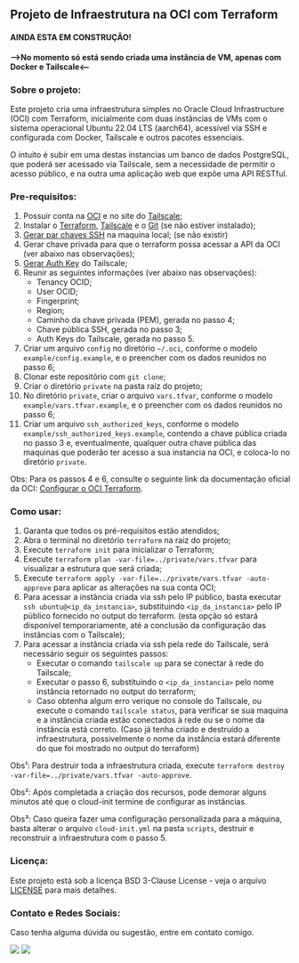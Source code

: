 ## Projeto de Infraestrutura na OCI com Terraform

#### **AINDA ESTA EM CONSTRUÇÃO!**
**-->No momento só está sendo criada uma instância de VM, apenas com Docker e Tailscale<--**

### **Sobre o projeto:**

Este projeto cria uma infraestrutura simples no Oracle Cloud Infrastructure (OCI) com Terraform, inicialmente com duas instâncias de VMs com o sistema operacional Ubuntu 22.04 LTS (aarch64), acessível via SSH e configurada com Docker, Tailscale e outros pacotes essenciais.

O intuito é subir em uma destas instancias um banco de dados PostgreSQL, que poderá ser acessado via Tailscale, sem a necessidade de permitir o acesso público, e na outra uma aplicação web que expõe uma API RESTful.

### **Pre-requisitos:**

1. Possuir conta na [OCI](https://www.oracle.com/br/cloud/) e no site do [Tailscale](https://tailscale.com/);
2. Instalar o [Terraform](https://developer.hashicorp.com/terraform/install), [Tailscale](https://tailscale.com/download) e o [Git](https://git-scm.com/downloads) (se não estiver instalado);
3. [Gerar par chaves SSH](https://wiki.archlinux.org/title/SSH_keys) na maquina local; (se não existir)
4. Gerar chave privada para que o terraform possa acessar a API da OCI (ver abaixo nas observações);
5. [Gerar Auth Key](https://tailscale.com/kb/1085/auth-keys#generate-an-auth-key) do Tailscale;
6. Reunir as seguintes informações (ver abaixo nas observações):
    * Tenancy OCID;
    * User OCID;
    * Fingerprint;
    * Region;
    * Caminho da chave privada (PEM), gerada no passo 4;
    * Chave pública SSH, gerada no passo 3;
    * Auth Keys do Tailscale, gerada no passo 5.
7. Criar um arquivo `config` no diretório `~/.oci`, conforme o modelo `example/config.example`, e o preencher com os dados reunidos no passo 6;
8. Clonar este repositório com `git clone`;
9. Criar o diretório `private` na pasta raiz do projeto;
10. No diretório `private`, criar o arquivo `vars.tfvar`, conforme o modelo `example/vars.tfvar.example`, e o preencher com os dados reunidos no passo 6;
11. Criar um arquivo `ssh_authorized_keys`, conforme o modelo `example/ssh_authorized_keys.example`, contendo a chave pública criada no passo 3 e, eventualmente, qualquer outra chave pública das maquinas que poderão ter acesso a sua instancia na OCI, e coloca-lo no diretório `private`.

Obs: Para os passos 4 e 6, consulte o seguinte link da documentação oficial da OCI: [Configurar o OCI Terraform](https://docs.oracle.com/pt-br/iaas/developer-tutorials/tutorials/tf-provider/01-summary.htm).

### **Como usar:**

1. Garanta que todos os pré-requisitos estão atendidos;
2. Abra o terminal no diretório `terraform` na raiz do projeto;
3. Execute `terraform init` para inicializar o Terraform;
4. Execute `terraform plan -var-file=../private/vars.tfvar` para visualizar a estrutura que será criada;
5. Execute `terraform apply -var-file=../private/vars.tfvar -auto-approve` para aplicar as alterações na sua conta OCI;
6. Para acessar a instância criada via ssh pelo IP público, basta executar `ssh ubuntu@<ip_da_instancia>`, substituindo `<ip_da_instancia>` pelo IP público fornecido no output do terraform. (esta opção só estará disponível temporariamente, até a conclusão da configuração das instâncias com o Tailscale);
7. Para acessar a instância criada via ssh pela rede do Tailscale, será necessário seguir os seguintes passos:
    * Executar o comando `tailscale up` para se conectar à rede do Tailscale;
    * Executar o passo  6, substituindo o `<ip_da_instancia>` pelo nome instância retornado no output do terraform;
    * Caso obtenha algum erro verique no console do Tailscale, ou execute o comando `tailscale status`, para verificar se sua maquina e a instância criada estão conectados à rede ou se o nome da instância está correto. (Caso já tenha criado e destruído a infraestrutura, possivelmente o nome da instância estará diferente do que foi mostrado no output do terraform)

Obs¹: Para destruir toda a infraestrutura criada, execute `terraform destroy -var-file=../private/vars.tfvar -auto-approve`.

Obs²: Após completada a criação dos recursos, pode demorar alguns minutos até que o cloud-init termine de configurar as instâncias.

Obs³: Caso queira fazer uma configuração personalizada para a máquina, basta alterar o arquivo `cloud-init.yml` na pasta `scripts`, destruir e reconstruir a infraestrutura com o passo 5.

### **Licença:**

Este projeto está sob a licença BSD 3-Clause License - veja o arquivo [LICENSE](https://github.com/joaoAaf/infra-oci-terraform/blob/main/LICENSE) para mais detalhes.

### **Contato e Redes Sociais:**

Caso tenha alguma dúvida ou sugestão, entre em contato comigo.

<div> 
  <a href = "mailto:joao.anderson.af@gmail.com"><img src="https://img.shields.io/badge/Gmail-D14836?style=for-the-badge&logo=gmail&logoColor=white" target="_blank"></a>
  <a href="https://www.linkedin.com/in/jo%C3%A3o-anderson-33366057" target="_blank"><img src="https://img.shields.io/badge/-LinkedIn-%230077B5?style=for-the-badge&logo=linkedin&logoColor=white" target="_blank"></a>   
</div>